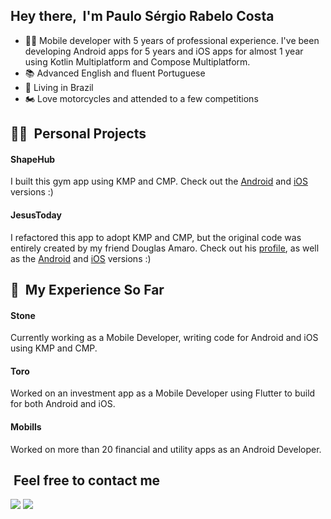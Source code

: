 ## Hey there, &nbsp;I'm Paulo Sérgio Rabelo Costa
- 👨‍💻 Mobile developer with 5 years of professional experience. I've been developing Android apps for 5 years and iOS apps for almost 1 year using Kotlin Multiplatform and Compose Multiplatform.
- 📚 Advanced English and fluent Portuguese
- 🏡 Living in Brazil
- 🏍️ Love motorcycles and attended to a few competitions

## 🧑‍💻 &nbsp;Personal Projects

#### ShapeHub  
I built this gym app using KMP and CMP. Check out the [Android](https://play.google.com/store/apps/details?id=com.psc.shapehub) and [iOS](https://apps.apple.com/br/app/shapehub/id6504586316) versions :)

#### JesusToday  
I refactored this app to adopt KMP and CMP, but the original code was entirely created by my friend Douglas Amaro. Check out his [profile](https://github.com/douglasamaro), as well as the [Android](https://play.google.com/store/apps/details?id=com.psc.shapehub) and [iOS](https://apps.apple.com/br/app/shapehub/id6504586316) versions :)

## 💼 &nbsp;My Experience So Far

#### Stone  
Currently working as a Mobile Developer, writing code for Android and iOS using KMP and CMP.

#### Toro  
Worked on an investment app as a Mobile Developer using Flutter to build for both Android and iOS.

#### Mobills  
Worked on more than 20 financial and utility apps as an Android Developer.

## &nbsp;Feel free to contact me

<p align="start">
<a href="https://www.linkedin.com/in/paulo-sergio-rabelo-costa/"><img src="https://img.shields.io/badge/linkedin-%230077B5.svg?style=for-the-badge&logo=linkedin&logoColor=white"/></a>
<a href="mailto:paulosergiocosta.dev@gmail.com"><img src="https://img.shields.io/badge/Gmail-D14836?style=for-the-badge&logo=gmail&logoColor=white"/></a>
</p>
